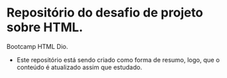 # Repositório do desafio de projeto sobre HTML.
Bootcamp HTML Dio.
- Este repositório está sendo criado como forma de resumo, logo, que o conteúdo é atualizado assim que estudado.